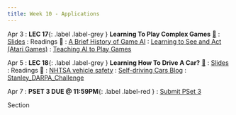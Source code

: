 ```yaml
---
title: Week 10 - Applications
---
```


Apr 3
: **LEC 17**{: .label .label-grey } **Learning To Play Complex Games** [🎥](https://harvard.hosted.panopto.com/Panopto/Pages/Viewer.aspx?id=c4cba6d6-dffd-4aa9-95ac-afa101061924)
  : [Slides](https://canvas.harvard.edu/files/17239080/download?download_frd=1)
: Readings 📖
: [A Brief History of Game AI](https://www.andreykurenkov.com/writing/ai/a-brief-history-of-game-ai/)
: [Learning to See and Act (Atari Games)](https://canvas.harvard.edu/files/17236643/download?download_frd=1)
: [Teaching AI to Play Games](https://canvas.harvard.edu/files/17236644/download?download_frd=1)

Apr 5
: **LEC 18**{: .label .label-grey } **Learning How To Drive A Car?** [🎥](https://harvard.hosted.panopto.com/Panopto/Pages/Viewer.aspx?id=46094c16-29d4-44fd-8536-afa101061944)
  : [Slides](https://canvas.harvard.edu/files/17258601/download?download_frd=1)
: Readings 📖
: [NHTSA vehicle safety](https://www.nhtsa.gov/technology-innovation/automated-vehicles-safety)
: [Self-driving Cars Blog](https://sitn.hms.harvard.edu/flash/2017/self-driving-cars-technology-risks-possibilities/)
: [Stanley_DARPA_Challenge](https://canvas.harvard.edu/files/17256330/download?download_frd=1)
  
Apr 7
: **PSET 3 DUE @ 11:59PM**{: .label .label-red }
  : [Submit PSet 3](https://canvas.harvard.edu/courses/115291/assignments/694302)

Section
